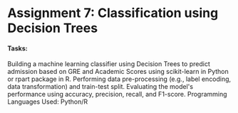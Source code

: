 <h1>Assignment 7: Classification using Decision Trees</h1>
<h4>Tasks:</h4>

Building a machine learning classifier using Decision Trees to predict admission based on GRE and Academic Scores using scikit-learn in Python or rpart package in R.
Performing data pre-processing (e.g., label encoding, data transformation) and train-test split.
Evaluating the model's performance using accuracy, precision, recall, and F1-score.
Programming Languages Used: Python/R